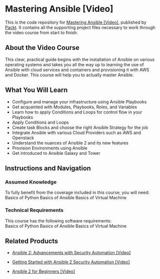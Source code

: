 


# Mastering Ansible [Video]
This is the code repository for [Mastering Ansible [Video]](https://www.packtpub.com/virtualization-and-cloud/mastering-ansible-video?utm_source=github&utm_medium=repository&utm_campaign=9781788629515), published by [Packt](https://www.packtpub.com/?utm_source=github). It contains all the supporting project files necessary to work through the video course from start to finish.
## About the Video Course
This clear, practical guide begins with the installation of Ansible on various operating systems and takes you all the way up to learning the use of Ansible with cloud services and containers and provisioning it with AWS and Docker. This course will help you to actually master Ansible.

<H2>What You Will Learn</H2>
<DIV class=book-info-will-learn-text>
<UL>
<LI>Configure and manage your infrastructure using Ansible Playbooks 
<LI>Get acquainted with Modules, Playbooks, Roles, and Variables 
<LI>Learn how to apply Conditions and Loops for control flow in your Playbooks 
<LI>Apply Conditions and Loops 
<LI>Create task Blocks and choose the right Ansible Strategy for the job 
<LI>Integrate Ansible with various Cloud Providers such as AWS and Openstack 
<LI>Understand the nuances of Ansible 2 and its new features 
<LI>Provision Environments using Ansible 
<LI>Get introduced to Ansible Galaxy and Tower </LI></UL></DIV>

## Instructions and Navigation
### Assumed Knowledge
To fully benefit from the coverage included in this course, you will need:<br/>
Basics of Python
Basics of Ansible
Basics of Virtual Machine
### Technical Requirements
This course has the following software requirements:<br/>
Basics of Python
Basics of Ansible
Basics of Virtual Machine

## Related Products
* [Ansible 2: Advancements with Security Automation [Video]](https://www.packtpub.com/networking-and-servers/ansible-2-advancements-security-automation-video?utm_source=github&utm_medium=repository&utm_campaign=9781788478847)

* [Getting Started with Ansible 2 Security Automation [Video]](https://www.packtpub.com/virtualization-and-cloud/getting-started-ansible-2-security-automation-video?utm_source=github&utm_medium=repository&utm_campaign=9781788390378)

* [Ansible 2 for Beginners [Video]](https://www.packtpub.com/networking-and-servers/ansible-2-beginners-video?utm_source=github&utm_medium=repository&utm_campaign=9781786465719)

